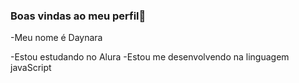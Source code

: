### Boas vindas ao meu perfil💙

-Meu nome é Daynara

-Estou estudando no Alura 
-Estou me desenvolvendo na linguagem javaScript 
